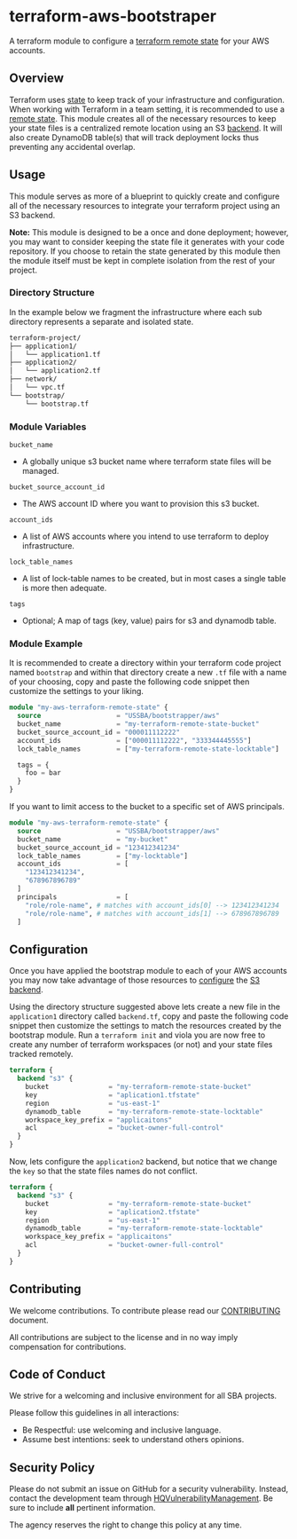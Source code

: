# terraform-aws-bootstraper

A terraform module to configure a [terraform remote state](https://www.terraform.io/docs/state/remote.html) for your AWS accounts.

## Overview

Terraform uses [state](https://www.terraform.io/docs/state/index.html) to keep track of your infrastructure and configuration. When working with Terraform in a team setting, it is recommended to use a [remote state](https://www.terraform.io/docs/state/remote.html). This module creates all of the necessary resources to keep your state files is a centralized remote location using an S3 [backend](https://www.terraform.io/docs/backends/index.html). It will also create DynamoDB table(s) that will track deployment locks thus preventing any accidental overlap.

## Usage

This module serves as more of a blueprint to quickly create and configure all of the necessary resources to integrate your terraform project using an S3 backend.

**Note:** This module is designed to be a once and done deployment; however, you may want to consider keeping the state file it generates with your code repository. If you choose to retain the state generated by this module then the module itself must be kept in complete isolation from the rest of your project.

### Directory Structure

In the example below we fragment the infrastructure where each sub directory represents a separate and isolated state.

```bash
terraform-project/
├── application1/
│   └── application1.tf
├── application2/
│   └── application2.tf
├── network/
│   └── vpc.tf
└── bootstrap/
    └── bootstrap.tf
```


### Module Variables

`bucket_name`
- A globally unique s3 bucket name where terraform state files will be managed.

`bucket_source_account_id`
- The AWS account ID where you want to provision this s3 bucket.

`account_ids`
- A list of AWS accounts where you intend to use terraform to deploy infrastructure.

`lock_table_names`
- A list of lock-table names to be created, but in most cases a single table is more then adequate.

`tags`
- Optional; A map of tags (key, value) pairs for s3 and dynamodb table.

### Module Example

It is recommended to create a directory within your terraform code project named `bootstrap` and within that directory create a new `.tf` file with a name of your choosing, copy and paste the following code snippet then customize the settings to your liking.

```terraform
module "my-aws-terraform-remote-state" {
  source                   = "USSBA/bootstrapper/aws"
  bucket_name              = "my-terraform-remote-state-bucket"
  bucket_source_account_id = "000011112222"
  account_ids              = ["000011112222", "333344445555"]
  lock_table_names         = ["my-terraform-remote-state-locktable"]

  tags = {
    foo = bar
  }
}
```

If you want to limit access to the bucket to a specific set of AWS principals.
```terraform
module "my-aws-terraform-remote-state" {
  source                   = "USSBA/bootstrapper/aws"
  bucket_name              = "my-bucket"
  bucket_source_account_id = "123412341234"
  lock_table_names         = ["my-locktable"]
  account_ids              = [
    "123412341234",
    "678967896789"
  ]
  principals               = [
    "role/role-name", # matches with account_ids[0] --> 123412341234
    "role/role-name", # matches with account_ids[1] --> 678967896789
  ]
```

## Configuration

Once you have applied the bootstrap module to each of your AWS accounts you may now take advantage of those resources to [configure](https://www.terraform.io/docs/backends/config.html) the [S3 backend](https://www.terraform.io/docs/backends/types/s3.html).

Using the directory structure suggested above lets create a new file in the `application1` directory called `backend.tf`, copy and paste the following code snippet then customize the settings to match the resources created by the bootstrap module. Run a `terraform init` and viola you are now free to create any number of terraform workspaces (or not) and your state files tracked remotely.

```terraform
terraform {
  backend "s3" {
    bucket               = "my-terraform-remote-state-bucket"
    key                  = "aplication1.tfstate"
    region               = "us-east-1"
    dynamodb_table       = "my-terraform-remote-state-locktable"
    workspace_key_prefix = "applicaitons"
    acl                  = "bucket-owner-full-control"
  }
}
```

Now, lets configure the `application2` backend, but notice that we change the `key` so that the state files names do not conflict.

```terraform
terraform {
  backend "s3" {
    bucket               = "my-terraform-remote-state-bucket"
    key                  = "aplication2.tfstate"
    region               = "us-east-1"
    dynamodb_table       = "my-terraform-remote-state-locktable"
    workspace_key_prefix = "applicaitons"
    acl                  = "bucket-owner-full-control"
  }
}
```

## Contributing

We welcome contributions.
To contribute please read our [CONTRIBUTING](CONTRIBUTING.md) document.

All contributions are subject to the license and in no way imply compensation for contributions.

## Code of Conduct

We strive for a welcoming and inclusive environment for all SBA projects.

Please follow this guidelines in all interactions:

* Be Respectful: use welcoming and inclusive language.
* Assume best intentions: seek to understand others opinions.

## Security Policy

Please do not submit an issue on GitHub for a security vulnerability.
Instead, contact the development team through [HQVulnerabilityManagement](mailto:HQVulnerabilityManagement@sba.gov).
Be sure to include **all** pertinent information.

The agency reserves the right to change this policy at any time.
